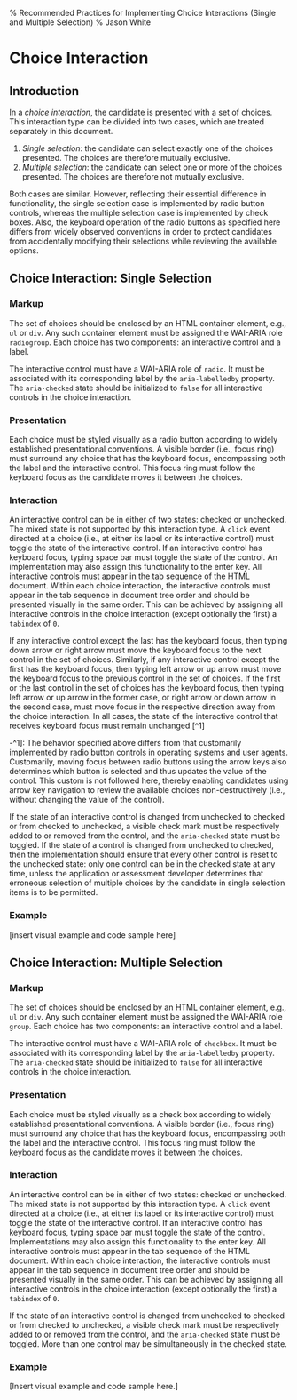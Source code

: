 % Recommended Practices for Implementing Choice Interactions (Single and Multiple Selection)
% Jason White

# Choice Interaction

## Introduction
In a *choice interaction*, the candidate is presented with a set of choices. This interaction type can be divided into two cases, which are treated separately in this document.

1. *Single selection*: the candidate can select exactly one of the choices presented. The choices are therefore mutually exclusive.
2. *Multiple selection*: the candidate can select one or more of the choices presented. The choices are therefore not mutually exclusive.

Both cases are similar. However, reflecting their essential difference in functionality, the single selection case is implemented by radio button controls, whereas the multiple selection case is implemented by check boxes. Also, the keyboard operation of the radio buttons as specified here differs from widely observed conventions in order to protect candidates from accidentally modifying their selections while reviewing the available options.

## Choice Interaction: Single Selection

### Markup
The set of choices should be enclosed by an HTML container element, e.g., `ul`
or `div`. Any such container element must be assigned the WAI-ARIA role
`radiogroup`. Each choice has two components: an interactive control and a label.

The interactive control must have a WAI-ARIA role of `radio`. It must be associated with its corresponding label by the `aria-labelledby` property. The `aria-checked` state should be initialized to `false` for all interactive controls in the choice interaction.

### Presentation
Each choice must be styled visually as a radio button according to widely established presentational conventions. A visible border (i.e., focus ring) must surround any choice that has the keyboard focus, encompassing both the label and the interactive control. This focus ring must follow the keyboard focus as the candidate moves it between the choices.

### Interaction
An interactive control can be in either of two states: checked or unchecked. The mixed state is not supported by this interaction type. A `click` event directed at a choice (i.e., at either its label or its interactive control) must toggle the state of the interactive control. If an interactive control has keyboard focus, typing space bar must toggle the state of the control. An implementation may also assign this functionality to the enter key. All interactive controls must appear in the tab sequence of the HTML document. Within each choice interaction, the interactive controls must appear in the tab sequence in document tree order and should be presented visually in the same order. This can be achieved by assigning all interactive controls in the choice interaction (except optionally the first) a `tabindex` of `0`.

If any interactive control except the last has the keyboard focus, then typing down arrow or right arrow must move the keyboard focus to the next control in the set of choices. Similarly, if any interactive control except the first has the keyboard focus, then typing left arrow or up arrow must move the keyboard focus to the previous control in the set of choices. If the first or the last control in the set of choices has the keyboard focus, then typing left arrow or up arrow in the former case, or right arrow or down arrow in the second case, must move focus in the respective direction away from the choice interaction. In all cases, the state of the interactive control that receives keyboard focus must remain unchanged.[^1]

-^1]: The  behavior specified above differs from that customarily implemented by radio button controls in operating systems and user agents. Customarily, moving focus between radio buttons using the arrow keys also determines which button is selected and thus updates the value of the control. This custom is not followed here, thereby enabling candidates using arrow key navigation to review the available choices non-destructively (i.e., without changing the value of the control).

If the state of an interactive control is changed from unchecked to checked or from checked to unchecked, a visible check mark must be respectively added to or removed from the control, and the `aria-checked` state must be toggled. If the state of a control is changed from unchecked to checked, then the implementation should ensure that every other control is reset to the unchecked state: only one control can be in the checked state at any time, unless the application or assessment developer determines that erroneous selection of multiple choices by the candidate in single selection items is to be permitted.

### Example
[insert visual example and code sample here]

## Choice Interaction: Multiple Selection

### Markup
The set of choices should be enclosed by an HTML container element, e.g., `ul` or `div`. Any such container element must be assigned the WAI-ARIA role `group`. Each choice has two components: an interactive control and a label.

The interactive control must have a WAI-ARIA role of `checkbox`. It must be associated with its corresponding label by the `aria-labelledby` property. The `aria-checked` state should be initialized to `false` for all interactive controls in the choice interaction.

### Presentation
Each choice must be styled visually as a check box according to widely established presentational conventions. A visible border (i.e., focus ring) must surround any choice that has the keyboard focus, encompassing both the label and the interactive control. This focus ring must follow the keyboard focus as the candidate moves it between the choices.

### Interaction
An interactive control can be in either of two states: checked or unchecked. The mixed state is not supported by this interaction type. A `click` event directed at a choice (i.e., at either its label or its interactive control) must toggle the state of the interactive control. If an interactive control has keyboard focus, typing space bar must toggle the state of the control. Implementations may also assign this functionality to the enter key. All interactive controls must appear in the tab sequence of the HTML document. Within each choice interaction, the interactive controls must appear in the tab sequence in document tree order and should be presented visually in the same order. This can be achieved by assigning all interactive controls in the choice interaction (except optionally the first) a `tabindex` of `0`.

If the state of an interactive control is changed from unchecked to checked or from checked to unchecked, a visible check mark must be respectively added to or removed from the control, and the `aria-checked` state must be toggled. More than one control may be simultaneously in the checked state.

### Example
[Insert visual example and code sample here.]
